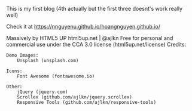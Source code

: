 This is my first blog (4th actually but the first three doesnt's work really well)

Check it at https://nnguyenu.github.io/hoangnguyen.github.io/

Massively by HTML5 UP
html5up.net | @ajlkn
Free for personal and commercial use under the CCA 3.0 license (html5up.net/license)
Credits:

	Demo Images:
		Unsplash (unsplash.com)

	Icons:
		Font Awesome (fontawesome.io)

	Other:
		jQuery (jquery.com)
		Scrollex (github.com/ajlkn/jquery.scrollex)
		Responsive Tools (github.com/ajlkn/responsive-tools)

